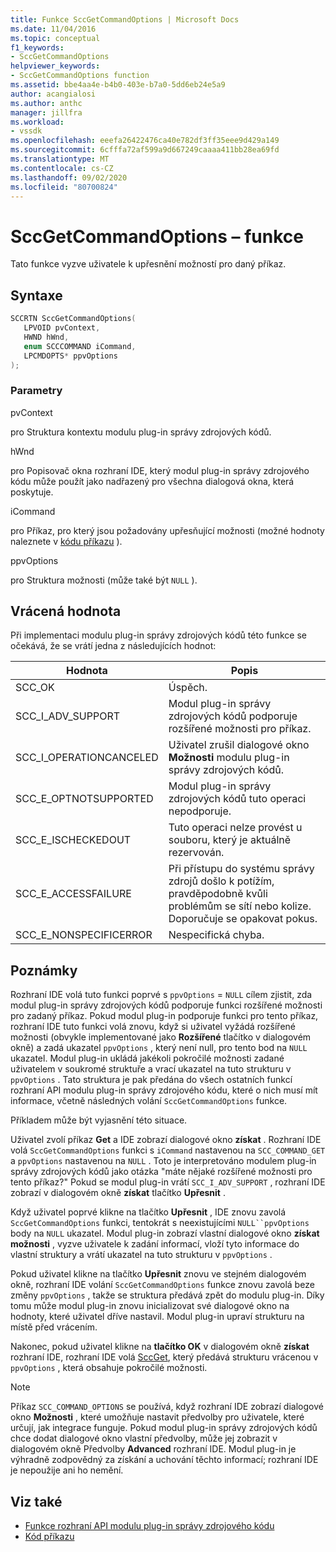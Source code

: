 ```yaml
---
title: Funkce SccGetCommandOptions | Microsoft Docs
ms.date: 11/04/2016
ms.topic: conceptual
f1_keywords:
- SccGetCommandOptions
helpviewer_keywords:
- SccGetCommandOptions function
ms.assetid: bbe4aa4e-b4b0-403e-b7a0-5dd6eb24e5a9
author: acangialosi
ms.author: anthc
manager: jillfra
ms.workload:
- vssdk
ms.openlocfilehash: eeefa26422476ca40e782df3ff35eee9d429a149
ms.sourcegitcommit: 6cfffa72af599a9d667249caaaa411bb28ea69fd
ms.translationtype: MT
ms.contentlocale: cs-CZ
ms.lasthandoff: 09/02/2020
ms.locfileid: "80700824"
---
```

# <a name="sccgetcommandoptions-function"></a>SccGetCommandOptions – funkce
Tato funkce vyzve uživatele k upřesnění možností pro daný příkaz.

## <a name="syntax"></a>Syntaxe

```cpp
SCCRTN SccGetCommandOptions(
   LPVOID pvContext,
   HWND hWnd,
   enum SCCCOMMAND iCommand,
   LPCMDOPTS* ppvOptions
);
```

### <a name="parameters"></a>Parametry
 pvContext

pro Struktura kontextu modulu plug-in správy zdrojových kódů.

 hWnd

pro Popisovač okna rozhraní IDE, který modul plug-in správy zdrojového kódu může použít jako nadřazený pro všechna dialogová okna, která poskytuje.

 iCommand

pro Příkaz, pro který jsou požadovány upřesňující možnosti (možné hodnoty naleznete v [kódu příkazu](../extensibility/command-code-enumerator.md) ).

 ppvOptions

pro Struktura možnosti (může také být `NULL` ).

## <a name="return-value"></a>Vrácená hodnota
 Při implementaci modulu plug-in správy zdrojových kódů této funkce se očekává, že se vrátí jedna z následujících hodnot:

|Hodnota|Popis|
|-----------|-----------------|
|SCC_OK|Úspěch.|
|SCC_I_ADV_SUPPORT|Modul plug-in správy zdrojových kódů podporuje rozšířené možnosti pro příkaz.|
|SCC_I_OPERATIONCANCELED|Uživatel zrušil dialogové okno **Možnosti** modulu plug-in správy zdrojových kódů.|
|SCC_E_OPTNOTSUPPORTED|Modul plug-in správy zdrojových kódů tuto operaci nepodporuje.|
|SCC_E_ISCHECKEDOUT|Tuto operaci nelze provést u souboru, který je aktuálně rezervován.|
|SCC_E_ACCESSFAILURE|Při přístupu do systému správy zdrojů došlo k potížím, pravděpodobně kvůli problémům se sítí nebo kolize. Doporučuje se opakovat pokus.|
|SCC_E_NONSPECIFICERROR|Nespecifická chyba.|

## <a name="remarks"></a>Poznámky
 Rozhraní IDE volá tuto funkci poprvé s `ppvOptions` = `NULL` cílem zjistit, zda modul plug-in správy zdrojových kódů podporuje funkci rozšířené možnosti pro zadaný příkaz. Pokud modul plug-in podporuje funkci pro tento příkaz, rozhraní IDE tuto funkci volá znovu, když si uživatel vyžádá rozšířené možnosti (obvykle implementované jako **Rozšířené** tlačítko v dialogovém okně) a zadá ukazatel `ppvOptions` , který není null, pro tento bod na `NULL` ukazatel. Modul plug-in ukládá jakékoli pokročilé možnosti zadané uživatelem v soukromé struktuře a vrací ukazatel na tuto strukturu v `ppvOptions` . Tato struktura je pak předána do všech ostatních funkcí rozhraní API modulu plug-in správy zdrojového kódu, které o nich musí mít informace, včetně následných volání `SccGetCommandOptions` funkce.

 Příkladem může být vyjasnění této situace.

 Uživatel zvolí příkaz **Get** a IDE zobrazí dialogové okno **získat** . Rozhraní IDE volá `SccGetCommandOptions` funkci s `iCommand` nastavenou na `SCC_COMMAND_GET` a `ppvOptions` nastavenou na `NULL` . Toto je interpretováno modulem plug-in správy zdrojových kódů jako otázka "máte nějaké rozšířené možnosti pro tento příkaz?" Pokud se modul plug-in vrátí `SCC_I_ADV_SUPPORT` , rozhraní IDE zobrazí v dialogovém okně **získat** tlačítko **Upřesnit** .

 Když uživatel poprvé klikne na tlačítko **Upřesnit** , IDE znovu zavolá `SccGetCommandOptions` funkci, tentokrát s neexistujícími `NULL``ppvOptions` body na `NULL` ukazatel. Modul plug-in zobrazí vlastní dialogové okno **získat možnosti** , vyzve uživatele k zadání informací, vloží tyto informace do vlastní struktury a vrátí ukazatel na tuto strukturu v `ppvOptions` .

 Pokud uživatel klikne na tlačítko **Upřesnit** znovu ve stejném dialogovém okně, rozhraní IDE volání `SccGetCommandOptions` funkce znovu zavolá beze změny `ppvOptions` , takže se struktura předává zpět do modulu plug-in. Díky tomu může modul plug-in znovu inicializovat své dialogové okno na hodnoty, které uživatel dříve nastavil. Modul plug-in upraví strukturu na místě před vrácením.

 Nakonec, pokud uživatel klikne na **tlačítko OK** v dialogovém okně **získat** rozhraní IDE, rozhraní IDE volá [SccGet](../extensibility/sccget-function.md), který předává strukturu vrácenou v `ppvOptions` , která obsahuje pokročilé možnosti.

> [!NOTE]
> Příkaz `SCC_COMMAND_OPTIONS` se používá, když rozhraní IDE zobrazí dialogové okno **Možnosti** , které umožňuje nastavit předvolby pro uživatele, které určují, jak integrace funguje. Pokud modul plug-in správy zdrojových kódů chce dodat dialogové okno vlastní předvolby, může jej zobrazit v dialogovém okně Předvolby **Advanced** rozhraní IDE. Modul plug-in je výhradně zodpovědný za získání a uchování těchto informací; rozhraní IDE je nepoužije ani ho nemění.

## <a name="see-also"></a>Viz také
- [Funkce rozhraní API modulu plug-in správy zdrojového kódu](../extensibility/source-control-plug-in-api-functions.md)
- [Kód příkazu](../extensibility/command-code-enumerator.md)
